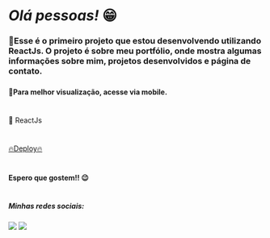 ## <h1><em>Olá pessoas! </em>😁</h1> 


<h3>🌟Esse é o primeiro projeto que estou desenvolvendo utilizando ReactJs. O projeto é sobre meu portfólio, onde mostra algumas informações sobre mim, projetos desenvolvidos e página de contato.<h3>

<h4>🌟Para melhor visualização, acesse via mobile.</h4>

#

<p>🔨 ReactJs</p>

#

<a href= "https://meu-portfolio-pedrohrocha.vercel.app/">🔥Deploy🔥</a>

#

<h4>Espero que gostem!! 😉</h4>

#

<h5> Minhas redes sociais:</h5>  
    <div> 
        <a href=https://www.instagram.com/pedrorochaducks target="_blank"><img src="https://img.shields.io/badge/-Instagram-%23E4405F?style=for-the-badge&logo=instagram&logoColor=white" target="_blank"></a>
        <a href="https://www.linkedin.com/in/pedrohrocha16" target="_blank"><img src="https://img.shields.io/badge/-LinkedIn-%230077B5?style=for-the-badge&logo=linkedin&logoColor=white" target="_blank"></a> 
    </div>
